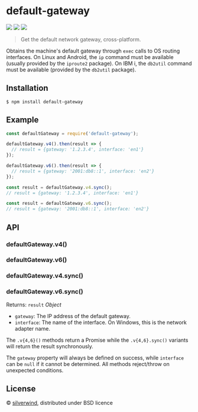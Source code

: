 # default-gateway

[![](https://img.shields.io/npm/v/default-gateway.svg?style=flat)](https://www.npmjs.org/package/default-gateway) [![](https://img.shields.io/npm/dm/default-gateway.svg)](https://www.npmjs.org/package/default-gateway) [![](https://api.travis-ci.org/silverwind/default-gateway.svg?style=flat)](https://travis-ci.org/silverwind/default-gateway)

> Get the default network gateway, cross-platform.

Obtains the machine's default gateway through `exec` calls to OS routing interfaces. On Linux and Android, the `ip`
command must be available (usually provided by the `iproute2` package). On IBM i, the `db2util` command must be
available (provided by the `db2util` package).

## Installation

```
$ npm install default-gateway
```

## Example

```js
const defaultGateway = require('default-gateway');

defaultGateway.v4().then(result => {
  // result = {gateway: '1.2.3.4', interface: 'en1'}
});

defaultGateway.v6().then(result => {
  // result = {gateway: '2001:db8::1', interface: 'en2'}
});

const result = defaultGateway.v4.sync();
// result = {gateway: '1.2.3.4', interface: 'en1'}

const result = defaultGateway.v6.sync();
// result = {gateway: '2001:db8::1', interface: 'en2'}
```

## API

### defaultGateway.v4()

### defaultGateway.v6()

### defaultGateway.v4.sync()

### defaultGateway.v6.sync()

Returns: `result` *Object*

- `gateway`: The IP address of the default gateway.
- `interface`: The name of the interface. On Windows, this is the network adapter name.

The `.v{4,6}()` methods return a Promise while the `.v{4,6}.sync()` variants will return the result synchronously.

The `gateway` property will always be defined on success, while `interface` can be `null` if it cannot be determined.
All methods reject/throw on unexpected conditions.

## License

© [silverwind](https://github.com/silverwind), distributed under BSD licence
